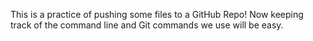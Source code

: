This is a practice of pushing some files to a GitHub Repo!
Now keeping track of the command line and Git commands we use will be easy.
